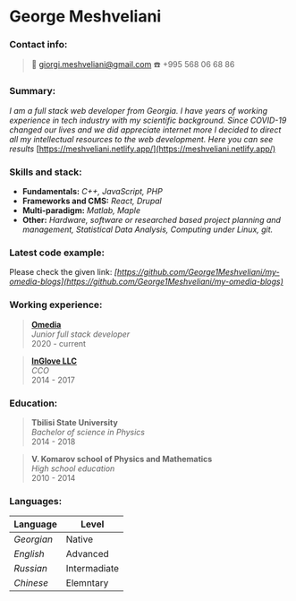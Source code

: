 # **George Meshveliani**

### **Contact info:**

> :email: giorgi.meshveliani@gmail.com 
> :telephone: +995 568 06 68 86

### **Summary:**

*I am a full stack web developer from Georgia. I have years of working experience in tech industry with my scientific background. Since COVID-19 changed our lives and we did appreciate internet more I decided to direct all my intellectual resources to the web development. Here you can see results* [https://meshveliani.netlify.app/](https://meshveliani.netlify.app/)

### **Skills and stack:**

  * **Fundamentals:** *C++, JavaScript, PHP*
  * **Frameworks and CMS:** *React, Drupal*
  * **Multi-paradigm:** *Matlab, Maple*
  * **Other:** *Hardware, software or researched based project planning and management, Statistical Data Analysis, Computing under Linux, git.*

### **Latest code example:**

Please check the given link: *[https://github.com/George1Meshveliani/my-omedia-blogs](https://github.com/George1Meshveliani/my-omedia-blogs)*

### **Working experience:**  

> **[Omedia](https://omedia.dev/)**  
_Junior full stack developer_  
2020 - current  
    

> **[InGlove LLC](https://www.f6s.com/interactiveglove)**  
_CCO_  
2014 - 2017 

### **Education:**    

> **Tbilisi State University**  
_Bachelor of science in Physics_  
2014 - 2018  
    

> **V. Komarov school of Physics and Mathematics**  
_High school education_  
2010 - 2014     

### **Languages:**  

Language | Level
------------ | -------------
*Georgian*| Native
*English*| Advanced
*Russian* | Intermadiate
*Chinese* | Elemntary
